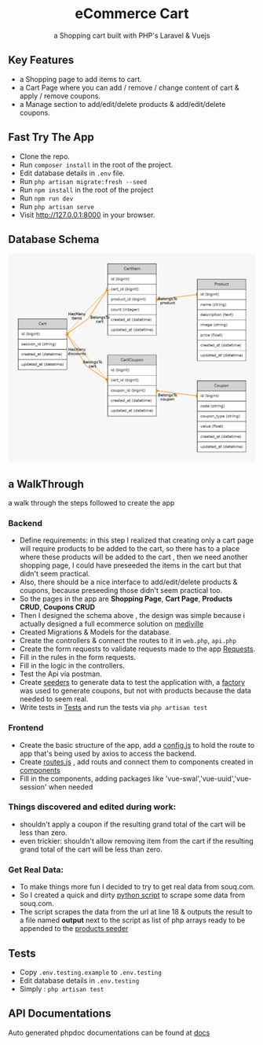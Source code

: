 <h1 align="center">
eCommerce Cart</h1>

<p align="center">
a Shopping cart built with PHP's Laravel & Vuejs 
</p>

## Key Features



- a Shopping page to add items to cart.
- a Cart Page where you can add / remove / change content of cart & apply / remove coupons.
- a Manage section to add/edit/delete products & add/edit/delete coupons.


## Fast Try The App

- Clone the repo.
- Run `composer install` in the root of the project.
- Edit database details in `.env` file.
- Run `php artisan migrate:fresh --seed`
- Run `npm install` in the root of the project
- Run `npm run dev`
- Run `php artisan serve`
- Visit http://127.0.0.1:8000 in your browser.

## Database Schema
![Alt text](docs/graph.png?raw=true "Database Schema")

## a WalkThrough
a walk through the steps followed to create the app
### Backend
- Define requirements: in this step I realized that creating only a cart page will require products to be added to the cart, 
so there has to a place where these products will be added to the cart , then we need another shopping page, I could have preseeded the items in the cart
  but that didn't seem practical.
- Also, there should be a nice interface to add/edit/delete  products & coupons, because preseeding those didn't seem practical too.
- So the pages in the app are  **Shopping Page**, **Cart Page**, **Products CRUD**, **Coupons CRUD**
- Then I designed the schema above , the design was simple because i actually designed a full ecommerce solution on [mediville](https://www.mediville.com)
- Created Migrations & Models for the database.
- Create the controllers & connect the routes to it in `web.php`, `api.php`
- Create the form requests to validate requests made to the app [Requests](app/Http/Requests/ "Requests").
- Fill in the rules in the form requests.
- Fill in the logic in the controllers.
- Test the Api via postman.
- Create [seeders](database/seeders) to generate data to test the application with, a [factory](database/factories/CouponFactory.php) was used to generate coupons, but not with products because the data needed to seem real.  
- Write tests in [Tests](tests/Feature "Tests") and run the tests via `php artisan test`
### Frontend
- Create the basic structure of the app, add a [config.js](resources/js/config.js) to hold the route to app that's being used by axios to access the backend.
- Create [routes.js](resources/js/routes.js) , add routs and connect them to components created in [components](resources/js/components)
- Fill in the components, adding packages like 'vue-swal','vue-uuid','vue-session' when needed
### Things discovered and edited during work:
- shouldn't apply a coupon if the resulting grand total of the cart will be less than zero.
- even trickier: shouldn't allow removing item from the cart if the resulting grand total of the cart will be less than zero.
### Get Real Data:
- To make things more fun I decided to try to get real data from souq.com. 
- So I created a quick and dirty [python script](docs/souq.py) to scrape some data from souq.com.
- The script scrapes the data from the url at line 18 & outputs the result to a file named **output** next to the script as list of php arrays ready to be appended to the [products seeder](database/seeders/ProductSeeder.php) 
## Tests
- Copy `.env.testing.example` to `.env.testing`
- Edit database details in `.env.testing` 
- Simply : `php artisan test`
## API Documentations
Auto generated phpdoc documentations can be found at [docs](docs/api/index.html)  
